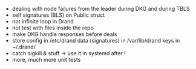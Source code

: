 - dealing with node failures from the leader during DKG and during TBLS
- self signatures (BLS) on Public struct
- not infinite loop in Drand
- not test with files inside the repo
- make DKG handle responses before deals
- store config in /etc/drand 
        data (signatures) in /var/lib/drand
        keys in ~/.drand/
- catch sigkill & stuff -> use it in systemd after !
- more, much more unit tests
